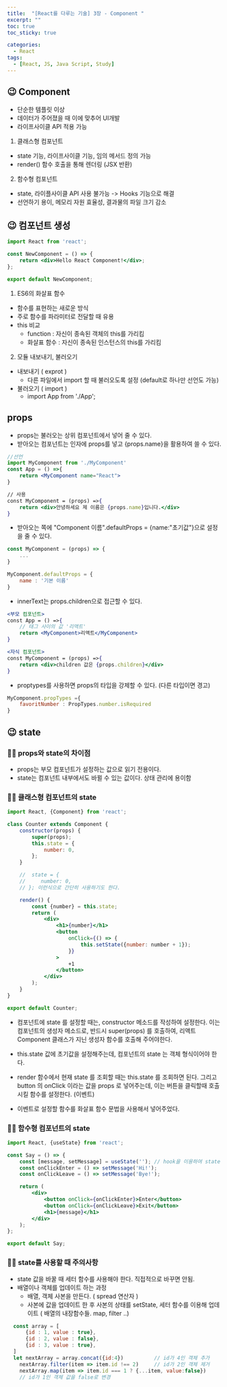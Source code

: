 ```yaml
---
title:  "[React를 다루는 기술] 3장 - Component "
excerpt: ""
toc: true
toc_sticky: true

categories:
  - React
tags:
  - [React, JS, Java Script, Study]
---  
```


## 😉 Component ##
- 단순한 템플릿 이상
- 데이터가 주어졌을 때 이에 맞추어 UI개발
- 라이프사이클 API 적용 가능

1. 클래스형 컴포넌트
- state 기능, 라이프사이클 기능, 임의 메서드 정의 가능
- render() 함수 호출을 통해 렌더링 (JSX 반환)

2. 함수형 컴포넌트
- state, 라이플사이클 API 사용 불가능 -> Hooks 기능으로 해결
- 선언하기 용이, 메모리 자원 효율성, 결과물의 파일 크기 감소

## 😉 컴포넌트 생성 ##
```jsx
import React from 'react';

const NewComponent = () => {
    return <div>Hello React Component!</div>;
};

export default NewComponent;
```

1. ES6의 화살표 함수
- 함수를 표현하는 새로운 방식
- 주로 함수를 파라미터로 전달할 때 유용
- this 비교
  - function : 자신이 종속된 객체의 this를 가리킴
  - 화살표 함수 : 자신이 종속된 인스턴스의 this를 가리킴

2. 모듈 내보내기, 불러오기
- 내보내기 ( exprot )
  - 다른 파일에서 import 할 때 불러오도록 설정 (default로 하나만 선언도 가능)
- 불러오기 ( import )
  - import App from './App';

## props
- props는 불러오는 상위 컴포넌트에서 넣어 줄 수 있다.
- 받아오는 컴포넌트는 인자에 props를 넣고 {props.name}을 활용하여 쓸 수 있다.

```jsx
//선언
import MyComponent from './MyComponent'
const App = () =>{
    return <MyComponent name="React">
}

// 사용
const MyComponent = (props) =>{
    return <div>안녕하세요 제 이름은 {props.name}입니다.</div>
}
```

- 받아오는 쪽에 "Component 이름".defaultProps = {name:"초기값"}으로 설정을 줄 수 있다.
```jsx
const MyComponent = (props) => {
    ...
}

MyComponent.defaultProps = {
    name : '기본 이름'
}
```

- innerText는 props.children으로 접근할 수 있다.
```jsx
<부모 컴포넌트>
const App = () =>{
    // 태그 사이의 값 '리액트'
    return <MyComponent>리액트</MyComponent>
}

<자식 컴포넌트>
const MyComponent = (props) =>{
    return <div>children 값은 {props.children}</div>
}
```

- proptypes를 사용하면 props의 타입을 강제할 수 있다. (다른 타입이면 경고)

```jsx
MyComponent.propTypes ={
    favoritNumber : PropTypes.number.isRequired
}
```

## 😉 state ##
### 🐱‍🐉 props와 state의 차이점 ###
- props는 부모 컴포넌트가 설정하는 값으로 읽기 전용이다.
- state는 컴포넌트 내부에서도 바뀔 수 있는 값이다. 상태 관리에 용이함

### 🐱‍🐉 클래스형 컴포넌트의 state ###

```jsx
import React, {Component} from 'react';

class Counter extends Component {
    constructor(props) {
        super(props);
        this.state = {
            number: 0,
        };
    }

    //  state = {
    //     number: 0,
    // }; 이런식으로 간단히 사용하기도 한다.

    render() {
        const {number} = this.state;
        return (
            <div>
                <h1>{number}</h1>
                <button
                    onClick={() => {
                        this.setState({number: number + 1});
                    }}
                >
                    +1
                </button>
            </div>
        );
    }
}

export default Counter;
```

- 컴포넌트에 state 를 설정할 때는, constructor 메소드를 작성하여 설정한다. 이는 컴포넌트의 생성자 메소드로, 반드시 super(props) 를 호출하여, 리액트 Component 클래스가 지닌 생성자 함수를 호출해 주어야한다.

- this.state 값에 초기값을 설정해주는데, 컴포넌트의 state 는 객체 형식이어야 한다.

- render 함수에서 현재 state 를 조회할 때는 this.state 를 조회하면 된다. 그리고 button 의 onClick 이라는 값을 props 로 넣어주는데, 이는 버튼을 클릭할때 호출 시킬 함수를 설정한다. (이벤트)

- 이벤트로 설정할 함수를 화살표 함수 문법을 사용해서 넣어주었다.

### 🐱‍🐉 함수형 컴포넌트의 state ###
```jsx
import React, {useState} from 'react';

const Say = () => {
    const [message, setMessage] = useState(''); // hook을 이용하여 state 세팅
    const onClickEnter = () => setMessage('Hi!');
    const onClickLeave = () => setMessage('Bye!');

    return (
        <div>
            <button onClick={onClickEnter}>Enter</button>
            <button onClick={onClickLeave}>Exit</button>
            <h1>{message}</h1>
        </div>
    );
};

export default Say;
```

### 🐱‍🐉 state를 사용할 때 주의사항 ###
- state 값을 바꿀 때 세터 함수를 사용해야 한다. 직접적으로 바꾸면 안됨.
- 배열이나 객체를 업데이트 하는 과정
  - 배열, 객체 사본을 만든다. ( spread 연산자 )
  - 사본에 값을 업데이트 한 후 사본의 상태를 setState, 세터 함수를 이용해 업데이트 ( 배열의 내장함수들. map, filter ..)

```jsx
  const array = [
      {id : 1, value : true},
      {id : 2, value : false},
      {id : 3, value : true},
  ]
  let nextArray = array.concat({id:4})          // id가 4인 객체 추가
    nextArray.filter(item => item.id !== 2)     // id가 2인 객체 제거
    nextArray.map(item => item.id === 1 ? {...item, value:false})
    // id가 1인 객체 값을 false로 변경
```
